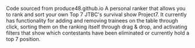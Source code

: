 Code sourced from produce48.github.io
A personal ranker that allows you to rank and sort your own Top 7 JTBC's survival show Project7. It currently has functionality for adding and removing trainees on the table through click, sorting them on the ranking itself through drag & drop, and activating filters that show which contestants have been eliminated or currently hold a top 7 position.
